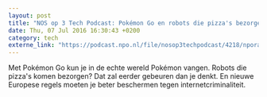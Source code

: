 ```yaml
---
layout: post
title: "NOS op 3 Tech Podcast: Pokémon Go en robots die pizza's bezorgen"
date: Thu, 07 Jul 2016 16:30:43 +0200
category: tech
externe_link: "https://podcast.npo.nl/file/nosop3techpodcast/4218/nporadio1_nosop3techpodcast_20160707_nos-op-3-tech-podcast-pokemon-go-en-robots-die-pizza-s-bezorgen.mp3"
---
```


Met Pokémon Go kun je in de echte wereld Pokémon vangen. Robots die pizza's komen bezorgen? Dat zal eerder gebeuren dan je denkt. En nieuwe Europese regels moeten je beter beschermen tegen internetcriminaliteit.<img src="http://feeds.feedburner.com/~r/nosop3-tech-podcast/~4/uhQIxSfHoE0" height="1" width="1" alt=""/>
